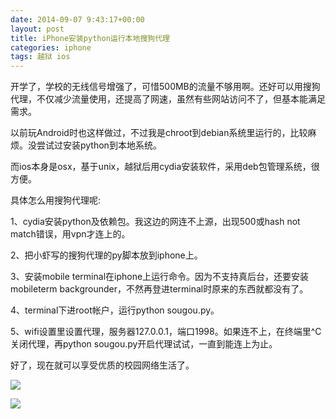 ```yaml
---
date: 2014-09-07 9:43:17+00:00
layout: post
title: iPhone安装python运行本地搜狗代理
categories: iphone
tags: 越狱 ios
---
```


开学了，学校的无线信号增强了，可惜500MB的流量不够用啊。还好可以用搜狗代理，不仅减少流量使用，还提高了网速，虽然有些网站访问不了，但基本能满足需求。

以前玩Android时也这样做过，不过我是chroot到debian系统里运行的，比较麻烦。没尝试过安装python到本地系统。

而ios本身是osx，基于unix，越狱后用cydia安装软件，采用deb包管理系统，很方便。

具体怎么用搜狗代理呢:

1、cydia安装python及依赖包。我这边的网连不上源，出现500或hash not match错误，用vpn才连上的。

2、把小虾写的搜狗代理的py脚本放到iphone上。

3、安装mobile terminal在iphone上运行命令。因为不支持真后台，还要安装mobileterm backgrounder，不然再登进terminal时原来的东西就都没有了。

4、terminal下进root帐户，运行python sougou.py。

5、wifi设置里设置代理，服务器127.0.0.1，端口1998。如果连不上，在终端里^C关闭代理，再python sougou.py开启代理试试，一直到能连上为止。

好了，现在就可以享受优质的校园网络生活了。

![](https://raw2.github.com/xulihang/xulihang.github.io/master/album/ios/sougou1.png)

![](https://raw2.github.com/xulihang/xulihang.github.io/master/album/ios/sougou2.png)








